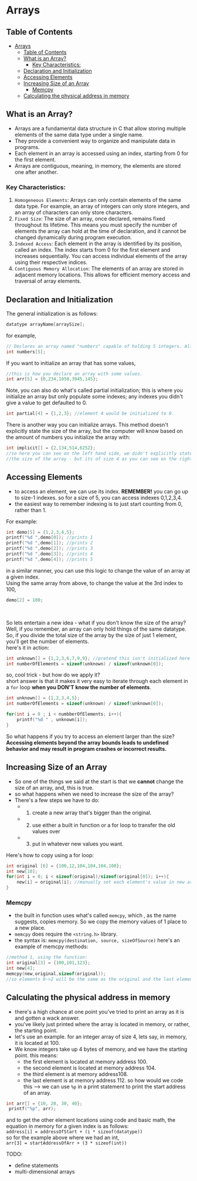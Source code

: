 # Arrays

## Table of Contents
- [Arrays](#arrays)
  - [Table of Contents](#table-of-contents)
  - [What is an Array?](#what-is-an-array)
    - [Key Characteristics:](#key-characteristics)
  - [Declaration and Initialization](#declaration-and-initialization)
  - [Accessing Elements](#accessing-elements)
  - [Increasing Size of an Array](#increasing-size-of-an-array)
    - [Memcpy](#memcpy)
  - [Calculating the physical address in memory](#calculating-the-physical-address-in-memory)


## What is an Array?
- Arrays are a fundamental data structure in C that allow storing multiple elements of the same data type under a single name.
- They provide a convenient way to organize and manipulate data in programs.
- Each element in an array is accessed using an index, starting from 0 for the first element.
- Arrays are contiguous, meaning, in memory, the elements are stored one after another.

### Key Characteristics:
1. `Homogeneous Elements`: Arrays can only contain elements of the same data type. For example, an array of integers can only store integers, and an array of characters can only store characters.
2. `Fixed Size`: The size of an array, once declared, remains fixed throughout its lifetime. This means you must specify the number of elements the array can hold at the time of declaration, and it cannot be changed dynamically during program execution.
3. `Indexed Access`: Each element in the array is identified by its position, called an index. The index starts from 0 for the first element and increases sequentially. You can access individual elements of the array using their respective indices.
4. `Contiguous Memory Allocation`: The elements of an array are stored in adjacent memory locations. This allows for efficient memory access and traversal of array elements.

## Declaration and Initialization
The general initialization is as follows:
```C
datatype arrayName[arraySize];
```
for example,
```C
// Declares an array named "numbers" capable of holding 5 integers. All values default initialize to 0 in an integer array.
int numbers[5]; 
```
If you want to initialize an array that has some values,
```C
//this is how you declare an array with some values.
int arr[5] = {0,234,1058,3945,145}; 
```
Note, you can also do what's called partial initialization; this is where you initialize an array but only populate some indexes; any indexes you didn't give a value to get defaulted to 0.
```C
int partial[4] = {1,2,3}; //element 4 would be initialized to 0.
```
There is another way you can initialize arrays. This method doesn't explicitly state the size of the array, but the computer will know based on the amount of numbers you initialize the array with:
```C
int implicit[] = {2,134,514,6252}; 
//so here you can see on the left hand side, we didn't explicitly state 
//the size of the array - but its of size 4 as you can see on the right.
```

## Accessing Elements
- to access an element, we can use its index. <strong> REMEMBER!</strong> you can go up to size-1 indexes. so for a size of 5, you can access indexes 0,1,2,3,4.
- the easiest way to remember indexing is to just start counting from 0, rather than 1.

For example:
```C
int demo[5] = {1,2,3,4,5};
printf("%d ",demo[0]); //prints 1
printf("%d ",demo[1]); //prints 2
printf("%d ",demo[2]); //prints 3
printf("%d ",demo[3]); //prints 4
printf("%d ",demo[4]); //prints 5
```
in a similar manner, you can use this logic to change the value of an array at a given index.<br>
Using the same array from above, to change the value at the 3rd index to 100,
```C
demo[2] = 100;
```
<br>

So lets entertain a new idea - what if you don't know the size of the array?<br>
Well, if you remember, an array can only hold things of the same datatype. So, if you divide the total size of the array by the size of just 1 element, you'll get the number of elements.<br>
here's it in action:
```C
int unknown[] = {1,2,3,6,7,9,9}; //pretend this isn't initialized here...
int numberOfElements = sizeof(unknown) / sizeof(unknown[0]); 
``` 
so, cool trick - but how do we apply it?<br>
short answer is that it makes it very easy to iterate through each element in a `for` loop <strong>when you DON'T know the number of elements</strong>. 
```C
int unknown[] = {1,2,3,4,5};
int numberOfElements = sizeof(unknown) / sizeof(unknown[0]);

for(int i = 0 ; i < numbberOfElements; i++){
    printf("%d " , unknown[i]); 
}
```

So what happens if you try to access an element larger than the size?<br>
<strong>Accessing elements beyond the array bounds leads to undefined behavior and may result in program crashes or incorrect results.</strong>

## Increasing Size of an Array
- So one of the things we said at the start is that we <strong>cannot</strong> change the size of an array, and, this is true.<br>
- so what happens when we need to increase the size of the array?<br>
- There's a few steps we have to do:
  - 1. create a new array that's bigger than the original.
  - 2. use either a built in function or a for loop to transfer the old values over
  - 3. put in whatever new values you want.

Here's how to copy using a for loop:
```C
int original [6] = {100,12,104,104,104,100};
int new[10];
for(int i = 0; i < sizeof(original)/sizeof(original[0]); i++){
    new[i] = original[i]; //manually set each element's value in new array to be same as the one from original
}

```

### Memcpy
- the built in function uses what's called `memcpy`, which , as the name suggests, copies memory. So we copy the memory values of 1 place to a new place.
- `memcpy` does require the `<string.h>` library.
- the syntax is: `memcpy(destination, source, sizeOfSource)`
here's an example of memcpy methods:
```C
//method 1, using the function:
int original[3] = {100,101,123};
int new[4];
memcpy(new,original,sizeof(original)); 
//so elements 0->2 will be the same as the original and the last element (index 3) in the new one will be initialized to 0.
```

## Calculating the physical address in memory
- there's a high chance at one point you've tried to print an array as it is and gotten a wack answer.
- you've likely just printed where the array is located in memory, or rather, the starting point.
- let's use an example. for an integer array of size 4, lets say, in memory, it is located at 100. 
- We know integers take up 4 bytes of memory, and we have the starting point. this means:
  - the first element is located at memory address 100.
  - the second element is located at memory address 104.
  - the third element is at memory address108.
  - the last element is at memory address 112.
so how would we code this --> we can use `%p` in a print statement to print the start address of an array.
```C
int arr[] = {10, 20, 30, 40};
 printf("%p", arr); 
```
and to get the other element locations using code and basic math, the equation in memory for a given index is as follows:<br>
`address[i] = addressOfStart + (i * sizeof(datatype))` <br>
so for the example above where we had an int,<br>
`arr[3] = startAddressOfArr + (3 * sizeof(int))`

TODO:
- define statements
- multi-dimensional arrays